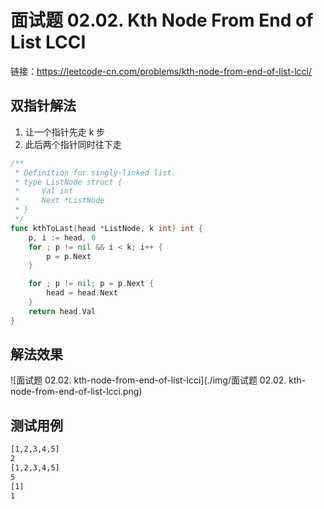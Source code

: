 # 面试题 02.02. Kth Node From End of List LCCI

链接：https://leetcode-cn.com/problems/kth-node-from-end-of-list-lcci/

## 双指针解法

1. 让一个指针先走 k 步
2. 此后两个指针同时往下走

```go
/**
 * Definition for singly-linked list.
 * type ListNode struct {
 *     Val int
 *     Next *ListNode
 * }
 */
func kthToLast(head *ListNode, k int) int {
    p, i := head, 0
    for ; p != nil && i < k; i++ {
        p = p.Next
    }

    for ; p != nil; p = p.Next {
        head = head.Next
    }
    return head.Val
}
```

## 解法效果

![面试题 02.02. kth-node-from-end-of-list-lcci](./img/面试题 02.02. kth-node-from-end-of-list-lcci.png)

## 测试用例

```txt
[1,2,3,4,5]
2
[1,2,3,4,5]
5
[1]
1
```

